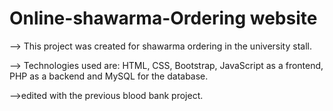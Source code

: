 # Online-shawarma-Ordering website

--> This project was created for shawarma ordering in the university stall.

--> Technologies used are: HTML, CSS, Bootstrap, JavaScript as a frontend, PHP as a backend and MySQL for the database.

-->edited with the previous blood bank project.
